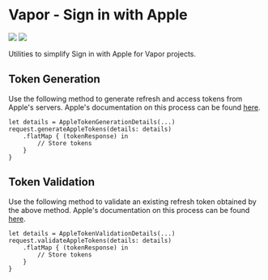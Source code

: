 # Vapor - Sign in with Apple

[![](https://img.shields.io/endpoint?url=https%3A%2F%2Fswiftpackageindex.com%2Fapi%2Fpackages%2Fmpdifran%2Fvapor-sign-in-with-apple%2Fbadge%3Ftype%3Dswift-versions)](https://swiftpackageindex.com/mpdifran/vapor-sign-in-with-apple)
[![](https://img.shields.io/endpoint?url=https%3A%2F%2Fswiftpackageindex.com%2Fapi%2Fpackages%2Fmpdifran%2Fvapor-sign-in-with-apple%2Fbadge%3Ftype%3Dplatforms)](https://swiftpackageindex.com/mpdifran/vapor-sign-in-with-apple)

Utilities to simplify Sign in with Apple for Vapor projects.

## Token Generation
Use the following method to generate refresh and access tokens from Apple's servers. Apple's documentation on this process can be found [here](https://developer.apple.com/documentation/sign_in_with_apple/generate_and_validate_tokens).
```
let details = AppleTokenGenerationDetails(...)
request.generateAppleTokens(details: details)
    .flatMap { (tokenResponse) in
        // Store tokens
    }
}
```

## Token Validation
Use the following method to validate an existing refresh token obtained by the above method. Apple's documentation on this process can be found [here](https://developer.apple.com/documentation/sign_in_with_apple/generate_and_validate_tokens).
```
let details = AppleTokenValidationDetails(...)
request.validateAppleTokens(details: details)
    .flatMap { (tokenResponse) in
        // Store tokens
    }
}
```
